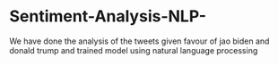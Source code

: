 # Sentiment-Analysis-NLP-
We have done the analysis of the tweets given favour of jao biden and donald trump and trained model using natural language processing
